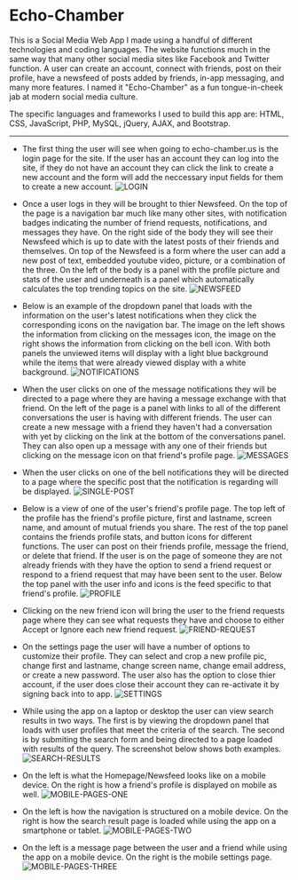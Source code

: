# Echo-Chamber
This is a Social Media Web App I made using a handful of different technologies and coding languages. The website functions much in the same way that many other social media sites like Facebook and Twitter function. A user can create an account, connect with friends, post on their profile, have a newsfeed of posts added by friends, in-app messaging, and many more features. I named it "Echo-Chamber" as a fun tongue-in-cheek jab at modern social media culture.

The specific languages and frameworks I used to build this app are: HTML, CSS, JavaScript, PHP, MySQL, jQuery, AJAX, and Bootstrap.

---

- The first thing the user will see when going to echo-chamber.us is the login page for the site. If the user has an account they can log into the site, if they do not have an account they can click the link to create a new account and the form will add the neccessary input fields for them to create a new account.
![LOGIN](assets/img/read_me/1-login.png)

- Once a user logs in they will be brought to thier Newsfeed. On the top of the page is a navigation bar much like many other sites, with notification badges indicating the number of friend requests, notifications, and messages they have. On the right side of the body they will see their Newsfeed which is up to date with the latest posts of their friends and themselves. On top of the Newsfeed is a form where the user can add a new post of text, embedded youtube video, picture, or a combination of the three. On the left of the body is a panel with the profile picture and stats of the user and underneath is a panel which automatically calculates the top trending topics on the site.
![NEWSFEED](assets/img/read_me/2-newsfeed.png)

- Below is an example of the dropdown panel that loads with the information on the user's latest notifications when they click the corresponding icons on the navigation bar. The image on the left shows the information from clicking on the messages icon, the image on the right shows the information from clicking on the bell icon. With both panels the unviewed items will display with a light blue background while the items that were already viewed display with a white background.
![NOTIFICATIONS](assets/img/read_me/3-notifications.png)

- When the user clicks on one of the message notifications they will be directed to a page where they are having a message exchange with that friend. On the left of the page is a panel with links to all of the different conversations the user is having with different friends. The user can create a new message with a friend they haven't had a conversation with yet by clicking on the link at the bottom of the conversations panel. They can also open up a message with any one of their friends but clicking on the message icon on that friend's profile page.
![MESSAGES](assets/img/read_me/4-messages.png)

- When the user clicks on one of the bell notifications they will be directed to a page where the specific post that the notification is regarding will be displayed.
![SINGLE-POST](assets/img/read_me/5-single-post.png)

- Below is a view of one of the user's friend's profile page. The top left of the profile has the friend's profile picture, first and lastname, screen name, and amount of mutual friends you share. The rest of the top panel contains the friends profile stats, and button icons for different functions. The user can post on their friends profile, message the friend, or delete that friend. If the user is on the page of someone they are not already friends with they have the option to send a friend request or respond to a friend request that may have been sent to the user. Below the top panel with the user info and icons is the feed specific to that friend's profile. 
![PROFILE](assets/img/read_me/6-profile.png)

- Clicking on the new friend icon will bring the user to the friend requests page where they can see what requests they have and choose to either Accept or Ignore each new friend request.
![FRIEND-REQUEST](assets/img/read_me/7-friend-request.png)

- On the settings page the user will have a number of options to customize their profile. They can select and crop a new profile pic, change first and lastname, change screen name, change email address, or create a new password. The user also has the option to close thier account, if the user does close their account they can re-activate it by signing back into to app.
![SETTINGS](assets/img/read_me/8-settings.png)

- While using the app on a laptop or desktop the user can view search results in two ways. The first is by viewing the dropdown panel that loads with user profiles that meet the criteria of the search. The second is by submiting the search form and being directed to a page loaded with results of the query. The screenshot below shows both examples.
![SEARCH-RESULTS](assets/img/read_me/9-search.png)

- On the left is what the Homepage/Newsfeed looks like on a mobile device. On the right is how a friend's profile is displayed on mobile as well.
![MOBILE-PAGES-ONE](assets/img/read_me/10-mobile-one.png)

- On the left is how the navigation is structured on a mobile device. On the right is how the search result page is loaded while using the app on a smartphone or tablet.
![MOBILE-PAGES-TWO](assets/img/read_me/11-mobile-two.png)

- On the left is a message page between the user and a friend while using the app on a mobile device. On the right is the mobile settings page.
![MOBILE-PAGES-THREE](assets/img/read_me/12-mobile-three.png)
